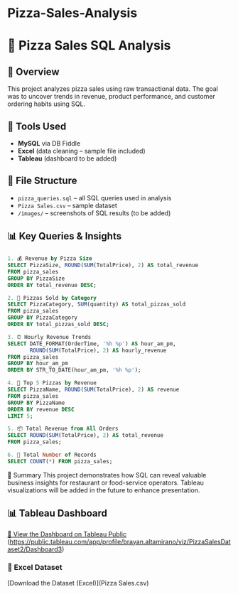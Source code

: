 # Pizza-Sales-Analysis
# 🍕 Pizza Sales SQL Analysis

## 📌 Overview
This project analyzes pizza sales using raw transactional data. The goal was to uncover trends in revenue, product performance, and customer ordering habits using SQL.

## 🧰 Tools Used
- **MySQL** via DB Fiddle
- **Excel** (data cleaning – sample file included)
- **Tableau** (dashboard to be added)

## 📂 File Structure
- `pizza_queries.sql` – all SQL queries used in analysis
- `Pizza Sales.csv` – sample dataset
- `/images/` – screenshots of SQL results (to be added)

## 📊 Key Queries & Insights

###
```sql
1. 💰 Revenue by Pizza Size
SELECT PizzaSize, ROUND(SUM(TotalPrice), 2) AS total_revenue
FROM pizza_sales
GROUP BY PizzaSize
ORDER BY total_revenue DESC;

2. 🍕 Pizzas Sold by Category
SELECT PizzaCategory, SUM(quantity) AS total_pizzas_sold
FROM pizza_sales
GROUP BY PizzaCategory
ORDER BY total_pizzas_sold DESC;

3. ⏰ Hourly Revenue Trends
SELECT DATE_FORMAT(OrderTime, '%h %p') AS hour_am_pm,
       ROUND(SUM(TotalPrice), 2) AS hourly_revenue
FROM pizza_sales
GROUP BY hour_am_pm
ORDER BY STR_TO_DATE(hour_am_pm, '%h %p');

4. 🧾 Top 5 Pizzas by Revenue
SELECT PizzaName, ROUND(SUM(TotalPrice), 2) AS revenue
FROM pizza_sales
GROUP BY PizzaName
ORDER BY revenue DESC
LIMIT 5;

5. 📦 Total Revenue from All Orders
SELECT ROUND(SUM(TotalPrice), 2) AS total_revenue
FROM pizza_sales;

6. 🔢 Total Number of Records
SELECT COUNT(*) FROM pizza_sales;
``` 
📌 Summary
This project demonstrates how SQL can reveal valuable business insights for restaurant or food-service operators. Tableau visualizations will be added in the future to enhance presentation.

## 📊 Tableau Dashboard
[🔗 View the Dashboard on Tableau Public](https://public.tableau.com/app/profile/brayan.altamirano/viz/PizzaSalesDataset_17502051060260/Dashboard2) 
(https://public.tableau.com/app/profile/brayan.altamirano/viz/PizzaSalesDataset2/Dashboard3) 

### 📁 Excel Dataset
[Download the Dataset (Excel)](Pizza Sales.csv) 
